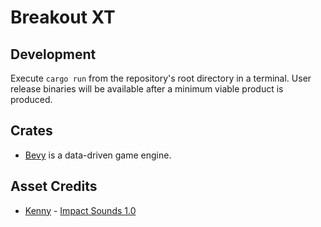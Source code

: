 # Breakout XT

## Development

Execute `cargo run` from the repository's root directory in a terminal. User release binaries will be available after a minimum viable product is produced.

## Crates

- [Bevy](https://github.com/bevyengine/bevy) is a data-driven game engine.

## Asset Credits

- [Kenny](https://kenney.nl/) - [Impact Sounds 1.0](https://kenney.nl/assets/impact-sounds)